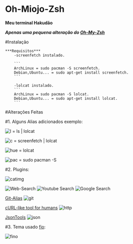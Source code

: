 # Oh-Miojo-Zsh

**Meu terminal Hakudão**

***Apenas uma pequena alteração do [Oh-My-Zsh](https://github.com/robbyrussell/oh-my-zsh)***

#Instalação

	***Requisitos***
		-screenfetch instalado.
		
		```	
		ArchLinux = sudo pacman -S screenfetch.
		Debian,Ubuntu... = sudo apt-get install screenfetch.
		```
		
		-lolcat	instalado.
		```	
		ArchLinux = sudo pacman -S lolcat.
		Debian,Ubuntu... = sudo apt-get install lolcat.
		```

#Alterações Feitas

#1. Alguns Alias adicionados exemplo:

![l = ls | lolcat](http://i.imgur.com/Kqbfx98.png)

![c = screenfetch | lolcat](http://i.imgur.com/qVc8wWo.png)

![hue = lolcat](http://i.imgur.com/7SPlV88.png)

![pac = sudo pacman -S](http://i.imgur.com/xlYzUkC.png)

#2. Plugins:

![catimg](http://i.imgur.com/gwyjosA.png)

	
![Web-Search](http://i.imgur.com/6CcFSe7.png)
![Youtube Search](http://i.imgur.com/vbKYcSI.png)
![Google Search](http://i.imgur.com/jtyosKQ.png)

[Git-Alias](https://github.com/robbyrussell/oh-my-zsh/wiki/Plugin:git)
![git](http://i.imgur.com/cOYYaNk.png)
	
[cURL-like tool for humans](https://github.com/jkbrzt/httpie)
![http](http://i.imgur.com/i2umgZm.png)

[JsonTools](https://github.com/robbyrussell/oh-my-zsh/tree/master/plugins/jsontools)
![json](http://i.imgur.com/nUpnJta.png)

#3. Tema usado [fio](http://zshthem.es/all/):

![fino](http://zshthem.es/screenshots/fino.png)

























